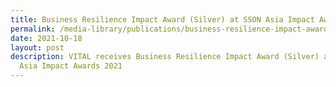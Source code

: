 ```yaml
---
title: Business Resilience Impact Award (Silver) at SSON Asia Impact Awards 2021
permalink: /media-library/publications/business-resilience-impact-award-sson-asia-2021
date: 2021-10-18
layout: post
description: VITAL receives Business Resilience Impact Award (Silver) at SSON
  Asia Impact Awards 2021
---
```

<object width="100%" height="100%" data="/files/SSON%20Award%20-%20for%20website.pdf"></object>
